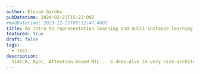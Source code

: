 ```yaml
---
author: Elouan Gardès
pubDatetime: 2024-02-23T15:22:00Z
#modDatetime: 2023-12-21T09:12:47.400Z
title: An intro to representation learning and multi-instance learning in a cool and complex problem22222
featured: true
draft: false
tags:
  - test
description:
  SimCLR, Byol, Attention-based MIL... a deep-dive in very nice architectures and concepts
---
```


